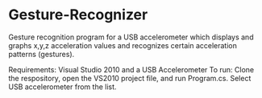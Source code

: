 # Gesture-Recognizer

Gesture recognition program for a USB accelerometer which displays and graphs x,y,z acceleration values and recognizes certain acceleration patterns (gestures).

Requirements: Visual Studio 2010 and a USB Accelerometer To run: Clone the respository, open the VS2010 project file, and run Program.cs. Select USB accelerometer from the list.
